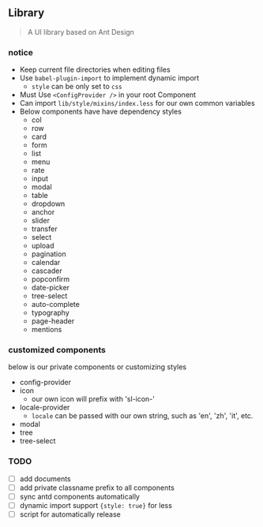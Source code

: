 ## Library

> A UI library based on Ant Design


### notice

- Keep current file directories when editing files
- Use `babel-plugin-import` to implement dynamic import
    - `style` can be only set to `css`
- Must Use `<ConfigProvider />` in your root Component
- Can import `lib/style/mixins/index.less` for our own common variables
- Below components have have dependency styles
    - col
    - row
    - card
    - form 
    - list
    - menu
    - rate
    - input
    - modal
    - table
    - dropdown
    - anchor
    - slider
    - transfer
    - select
    - upload
    - pagination
    - calendar
    - cascader
    - popconfirm
    - date-picker
    - tree-select
    - auto-complete
    - typography
    - page-header
    - mentions


### customized components

below is our private components or customizing styles

- config-provider
- icon
    - our own icon will prefix with 'sl-icon-'
- locale-provider
    - `locale` can be passed with our own string, such as 'en', 'zh', 'it', etc.
- modal
- tree
- tree-select


### TODO
- [ ] add documents
- [ ] add private classname prefix to all components
- [ ] sync antd components automatically
- [ ] dynamic import support `{style: true}` for less
- [ ] script for automatically release
